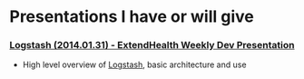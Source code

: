 Presentations I have or will give
=================================

### [Logstash (2014.01.31) - ExtendHealth Weekly Dev Presentation](https://www.youtube.com/watch?v=U3m0jKygAqU)

* High level overview of [Logstash](http://logstash.net/), basic architecture and use
